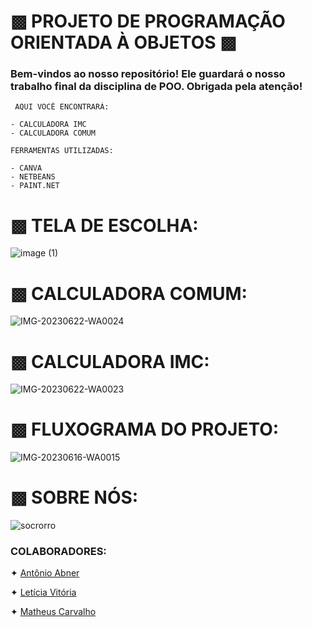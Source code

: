 # ▩ PROJETO DE PROGRAMAÇÃO ORIENTADA À OBJETOS ▩ 

### Bem-vindos ao nosso repositório! Ele guardará o nosso trabalho final da disciplina de POO. Obrigada pela atenção!
~~~
 AQUI VOCÊ ENCONTRARÁ:

- CALCULADORA IMC
- CALCULADORA COMUM
~~~

~~~
FERRAMENTAS UTILIZADAS:

- CANVA
- NETBEANS
- PAINT.NET
~~~
# ▩ TELA DE ESCOLHA:
![image (1)](https://github.com/mareshbard/mareshbard/assets/125154278/4a0aad37-08e7-4692-b1d7-bf9284b07277)

# ▩ CALCULADORA COMUM:
![IMG-20230622-WA0024](https://github.com/mareshbard/mareshbard/assets/125154278/cb49b441-b1c1-4ee8-9787-11783e960301)

# ▩ CALCULADORA IMC:
![IMG-20230622-WA0023](https://github.com/mareshbard/mareshbard/assets/125154278/6cc40584-b5d6-4e99-be10-ff46324a8678)

# ▩ FLUXOGRAMA DO PROJETO:
![IMG-20230616-WA0015](https://github.com/mareshbard/mareshbard/assets/125154278/87f87e5e-1c58-4b4e-8928-4b234a6d523e)

# ▩ SOBRE NÓS:

![socrorro](https://github.com/mareshbard/mareshbard/assets/125154278/43671331-2f28-4328-b90f-67a0c74d5ad2)

  ### COLABORADORES:
✦ [Antônio Abner](https://github.com/frsmth)
 
✦ [Letícia Vitória](https://github.com/mareshbard)

✦ [Matheus Carvalho](https://github.com/matheussdcarvalho)
 
